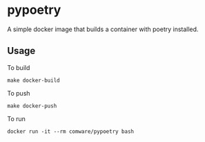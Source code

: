 # pypoetry

A simple docker image that builds a container with poetry installed.


## Usage
   
To build

```console
make docker-build
```

To push

```console
make docker-push
```

To run 

```console
docker run -it --rm comware/pypoetry bash
```

